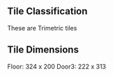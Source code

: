 ## Tile Classification

These are Trimetric tiles

## Tile Dimensions

Floor: 324 x 200
Door3: 222 x 313
